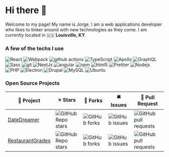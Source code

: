 # Hi there 👋
Welcome to my page!
My name is Jorge, I am a web applications developer who likes to tinker around with new technologies as they come. I am currently located in 🇺🇸 **Louisville, KY**.

### A few of the techs I use
<p>
  <img alt="React" src="https://img.shields.io/badge/-React-45b8d8?style=flat-square&logo=react&logoColor=white" />
  <img alt="Webpack" src="https://img.shields.io/badge/-Webpack-8DD6F9?style=flat-square&logo=webpack&logoColor=white" />
  <img alt="github actions" src="https://img.shields.io/badge/-Github_Actions-2088FF?style=flat-square&logo=github-actions&logoColor=white" />
  <img alt="TypeScript" src="https://img.shields.io/badge/-TypeScript-007ACC?style=flat-square&logo=typescript&logoColor=white" />
  <img alt="Apollo" src="https://img.shields.io/badge/-Apollo%20GraphQL-311C87?style=flat-square&logo=apollo-graphql&logoColor=white" />
  <img alt="GraphQL" src="https://img.shields.io/badge/-GraphQL-E10098?style=flat-square&logo=graphql&logoColor=white" />
  <img alt="Sass" src="https://img.shields.io/badge/-Sass-CC6699?style=flat-square&logo=sass&logoColor=white" />
  <img alt="git" src="https://img.shields.io/badge/-Git-F05032?style=flat-square&logo=git&logoColor=white" />
  <img alt="NextJs" src="https://img.shields.io/badge/-NextJS-000000?style=flat-square&logo=next.js&logoColor=white" />
  <img alt="angular" src="https://img.shields.io/badge/-Angular-DD0031?style=flat-square&logo=angular&logoColor=white" />
  <img alt="npm" src="https://img.shields.io/badge/-NPM-CB3837?style=flat-square&logo=npm&logoColor=white" />
  <img alt="html5" src="https://img.shields.io/badge/-HTML5-E34F26?style=flat-square&logo=html5&logoColor=white" />
  <img alt="Prettier" src="https://img.shields.io/badge/-Prettier-F7B93E?style=flat-square&logo=prettier&logoColor=white" />
  <img alt="Nodejs" src="https://img.shields.io/badge/-Nodejs-43853d?style=flat-square&logo=Node.js&logoColor=white" />
  <img alt="PHP" src="https://img.shields.io/badge/-PHP-4e598c?style=flat-square&logo=php&logoColor=white" />
  <img alt="Electron" src="https://img.shields.io/badge/-Electron-2a2d38?style=flat-square&logo=Electron&logoColor=white" />
  <img alt="Drupal" src="https://img.shields.io/badge/-Drupal-0097d7?style=flat-square&logo=drupal&logoColor=white" />
  <img alt="MySQL" src="https://img.shields.io/badge/-MySQL-dd8a00?style=flat-square&logo=mysql&logoColor=white" />
  <img alt="Ubuntu" src="https://img.shields.io/badge/-Ubuntu-d24413?style=flat-square&logo=ubuntu&logoColor=white" />
</p>

### Open Source Projects
<table>
  <thead>
    <tr>
      <th>📘 Project</th>
      <th>⭐ Stars</th>
      <th>🤝 Forks</th>
      <th>🛎️ Issues</th>
      <th>🚀 Pull Request</th>
    </tr>
  </thead>
  <tbody>
    <tr>
        <td>
            <a href="https://github.com/DateDreamer/DateDreamer">DateDreamer</a>
        </td>
        <td>
            <img alt="GitHub Repo stars" src="https://img.shields.io/github/stars/DateDreamer/DateDreamer?style=flat-square" />
        </td>
        <td>
            <img alt="GitHub forks" src="https://img.shields.io/github/forks/DateDreamer/DateDreamer?style=flat-square" />
        </td>
        <td>
            <img alt="GitHub issues" src="https://img.shields.io/github/issues/DateDreamer/DateDreamer?style=flat-square" />
        </td>
        <td>
            <img alt="GitHub pull requests" src="https://img.shields.io/github/issues-pr-raw/DateDreamer/DateDreamer?style=flat-square" />
        </td>
    </tr>
    <tr>
        <td>
            <a href="https://github.com/LouisvilleData/RestaurantGrades">RestaurantGrades</a>
        </td>
        <td>
            <img alt="GitHub Repo stars" src="https://img.shields.io/github/stars/LouisvilleData/RestaurantGrades?style=flat-square" />
        </td>
        <td>
            <img alt="GitHub forks" src="https://img.shields.io/github/forks/LouisvilleData/RestaurantGrades?style=flat-square" />
        </td>
        <td>
            <img alt="GitHub issues" src="https://img.shields.io/github/issues/LouisvilleData/RestaurantGrades?style=flat-square" />
        </td>
        <td>
            <img alt="GitHub pull requests" src="https://img.shields.io/github/issues-pr-raw/LouisvilleData/RestaurantGrades?style=flat-square" />
        </td>
    </tr>
  </tbody>
</table>
